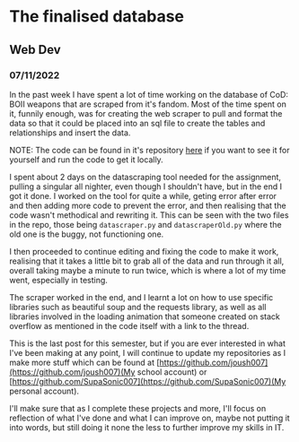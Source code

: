 # The finalised database
## Web Dev
### 07/11/2022

In the past week I have spent a lot of time working on the database of CoD: BOII weapons that are scraped from it's fandom. Most of the time spent on it, funnily enough, was for creating the web scraper to pull and format the data so that it could be placed into an sql file to create the tables and relationships and insert the data.

NOTE:
The code can be found in it's repository [here](https://github.com/joush007/CoD-Black-Ops-II-Weapons) if you want to see it for yourself and run the code to get it locally.

I spent about 2 days on the datascraping tool needed for the assignment, pulling a singular all nighter, even though I shouldn't have, but in the end I got it done. I worked on the tool for quite a while, geting error after error and then adding more code to prevent the error, and then realising that the code wasn't methodical and rewriting it. This can be seen with the two files in the repo, those being `datascraper.py` and `datascraperOld.py` where the old one is the buggy, not functioning one.

I then proceeded to continue editing and fixing the code to make it work, realising that it takes a little bit to grab all of the data and run through it all, overall taking maybe a minute to run twice, which is where a lot of my time went, especially in testing.

The scraper worked in the end, and I learnt a lot on how to use specific libraries such as beautiful soup and the requests library, as well as all libraries involved in the loading animation that someone created on stack overflow as mentioned in the code itself with a link to the thread.

This is the last post for this semester, but if you are ever interested in what I've been making at any point, I will continue to update my repositories as I make more stuff which can be found at [https://github.com/joush007](https://github.com/joush007)(My school account) or [https://github.com/SupaSonic007](https://github.com/SupaSonic007)(My personal account).

I'll make sure that as I complete these projects and more, I'll focus on reflection of what I've done and what I can improve on, maybe not putting it into words, but still doing it none the less to further improve my skills in IT.
